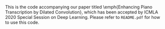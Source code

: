 This is the code accompanying our paper titled \emph{Enhancing Piano Transcription by Dilated Convolution}, which has been accepted by ICMLA 2020 Special Session on Deep Learning. Please refer to `README.pdf` for how to use  this code.